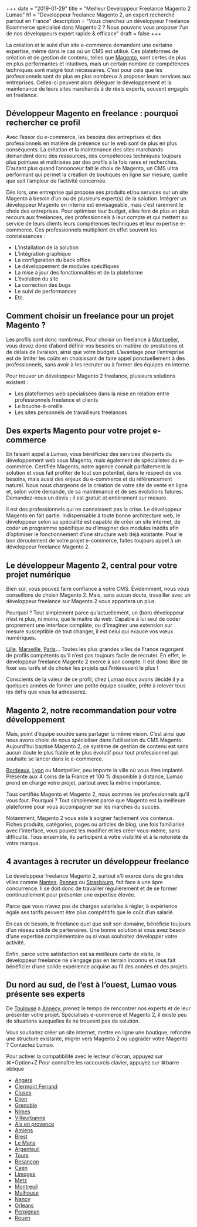 +++
date = "2019-01-29"
title = "Meilleur Developpeur Freelance Magento 2 Lumao"
h1 = "Developpeur freelance Magento 2, un expert recherché partout en France"
description = "Vous cherchez un développeur Freelance Ecommerce spécialisé dans Magento 2 ? Nous pouvons vous proposer l'un de nos développeurs expert rapide & efficace"
draft = false
+++

La création et le suivi d’un site e-commerce demandent une certaine expertise, même dans le cas où un CMS est utilisé. Ces plateformes de création et de gestion de contenu, telles que [Magento](/ecommerce/cms/magento/), sont certes de plus en plus performantes et intuitives, mais un certain nombre de compétences techniques sont malgré tout nécessaires. C’est pour cela que les professionnels sont de plus en plus nombreux à proposer leurs services aux entreprises. Celles-ci peuvent alors déléguer le développement et la maintenance de leurs sites marchands à de réels experts, souvent engagés en freelance.

## Développeur Magento en freelance : pourquoi rechercher ce profil

Avec l’essor du e-commerce, les besoins des entreprises et des professionnels en matière de présence sur le web sont de plus en plus conséquents. La création et la maintenance des sites marchands demandent donc des ressources, des compétences techniques toujours plus pointues et maîtrisées par des profils à la fois rares et recherchés. D’autant plus quand l’annonceur fait le choix de Magento, un CMS ultra performant qui permet la création de boutiques en ligne sur mesure, quelle que soit l’ampleur de l’activité concernée.

Dès lors, une entreprise qui propose ses produits et/ou services sur un site Magento a besoin d’un ou de plusieurs expert(s) de la solution. Intégrer un développeur Magento en interne est envisageable, mais c’est rarement le choix des entreprises. Pour optimiser leur budget, elles font de plus en plus recours aux freelances, des professionnels à leur compte et qui mettent au service de leurs clients leurs compétences techniques et leur expertise e-commerce. Ces professionnels multiplient en effet souvent les connaissances :

-	L’installation de la solution
-	L’intégration graphique
-	La configuration du back office
-	Le développement de modules spécifiques
-	La mise à jour des fonctionnalités et de la plateforme
-	L’évolution du site
-	La correction des bugs
-	Le suivi de performances
-	Etc.

## Comment choisir un freelance pour un projet Magento ?

Les profils sont donc nombreux. Pour choisir un freelance à [Montpelier](/ecommerce/cms/magento/freelance/montpelier/), vous devez donc d’abord définir vos besoins en matière de prestations et de délais de livraison, ainsi que votre budget. L’avantage pour l’entreprise est de limiter les coûts en choisissant de faire appel ponctuellement à des professionnels, sans avoir à les recruter ou à former des équipes en interne.

Pour trouver un développeur Magento 2 freelance, plusieurs solutions existent :

-	Les plateformes web spécialisées dans la mise en relation entre professionnels freelance et clients
-	Le bouche-à-oreille
-	Les sites personnels de travailleurs freelances

## Des experts Magento pour votre projet e-commerce

En faisant appel à Lumao, vous bénéficiez des services d’experts du développement web sous Magento, mais également de spécialistes du e-commerce. Certifiée Magento, notre agence connaît parfaitement la solution et vous fait profiter de tout son potentiel, dans le respect de vos besoins, mais aussi des enjeux du e-commerce et du référencement naturel. Nous nous chargeons de la création de votre site de vente en ligne et, selon votre demande, de sa maintenance et de ses évolutions futures. Demandez-nous un devis ; il est gratuit et entièrement sur mesure.

Il est des professionnels qui ne connaissent pas la crise. Le développeur Magento en fait partie. Indispensable à toute bonne architecture web, le développeur selon sa spécialité est capable de créer un site internet, de coder un programme spécifique ou d’imaginer des modules inédits afin d’optimiser le fonctionnement d’une structure web déjà existante. Pour le bon déroulement de votre projet e-commerce, faites toujours appel à un développeur freelance Magento 2.

## Le développeur Magento 2, central pour votre projet numérique

Bien sûr, vous pouvez faire confiance à votre CMS. Évidemment, nous vous conseillons de choisir Magento 2. Mais, sans aucun doute, travailler avec un développeur freelance sur Magento 2 vous apportera un plus.

Pourquoi ? Tout simplement parce qu’actuellement, un (bon) développeur n’est ni plus, ni moins, que le maître du web. Capable à lui seul de coder proprement une interface complète, ou d’imaginer une extension sur mesure susceptible de tout changer, il est celui qui exauce vos vœux numériques.

[Lille](/ecommerce/cms/magento/freelance/lille/), [Marseille](/ecommerce/cms/magento/freelance/marseille/), [Paris](/ecommerce/cms/magento/freelance/paris/)… Toutes les plus grandes villes de France regorgent de profils compétents qu’il n’est pas toujours facile de recruter. En effet, le developpeur freelance Magento 2 exerce à son compte. Il est donc libre de fixer ses tarifs et de choisir les projets qui l’intéressent le plus !

Conscients de la valeur de ce profil, chez Lumao nous avons décidé il y a quelques années de former une petite équipe soudée, prête à relever tous les défis que vous lui adresserez.

## Magento 2, notre recommandation pour votre développement

Mais, point d’équipe soudée sans partager la même vision. C’est ainsi que nous avons choisi de nous spécialiser dans l’utilisation du CMS Magento. Aujourd’hui baptisé Magento 2, ce système de gestion de contenu est sans aucun doute le plus fiable et le plus évolutif pour tout professionnel qui souhaite se lancer dans le e-commerce.

[Bordeaux](/ecommerce/cms/magento/freelance/bordeaux/), [Lyon](/ecommerce/cms/magento/freelance/lyon/) ou Montpellier, peu importe la ville où vous êtes implanté. Présente aux 4 coins de la France et 100 % disponible à distance, Lumao prend en charge votre projet, partout avec la même importance.

Tous certifiés Magento et Magento 2, nous sommes les professionnels qu’il vous faut. Pourquoi ? Tout simplement parce que Magento est la meilleure plateforme pour vous accompagner sur les marches du succès.

Notamment, Magento 2 vous aide à soigner facilement vos contenus. Fiches produits, catégories, pages ou articles de blog, une fois familiarisé avec l’interface, vous pouvez les modifier et les créer vous-même, sans difficulté. Tous ensemble, ils participent à votre visibilité et à la notoriété de votre marque.

## 4 avantages à recruter un développeur freelance

Le developpeur freelance Magento 2, surtout s’il exerce dans de grandes villes comme [Nantes](/ecommerce/cms/magento/freelance/nantes/), [Rennes](/ecommerce/cms/magento/freelance/rennes/) ou [Strasbourg](/ecommerce/cms/magento/freelance/strasbourg/), fait face à une âpre concurrence. Il se doit donc de travailler régulièrement et de se former continuellement pour présenter une expertise élevée.

Parce que vous n’avez pas de charges salariales à régler, à expérience égale ses tarifs peuvent être plus compétitifs que le coût d’un salarié.

En cas de besoin, le freelance quel que soit son domaine, bénéficie toujours d’un réseau solide de partenaires. Une bonne solution si vous avez besoin d’une expertise complémentaire ou si vous souhaitez développer votre activité.

Enfin, parce votre satisfaction est sa meilleure carte de visite, le développeur freelance ne s’engage pas en terrain inconnu et vous fait bénéficier d’une solide expérience acquise au fil des années et des projets.

## Du nord au sud, de l’est à l’ouest, Lumao vous présente ses experts

De [Toulouse](/ecommerce/cms/magento/freelance/toulouse/) à [Annecy](/ecommerce/cms/magento/freelance/annecy/), prenez le temps de rencontrer nos experts et de leur présenter votre projet. Spécialisés e-commerce et Magento 2, il existe peu de situations auxquelles ils ne trouvent pas de solution.

Vous souhaitez créer un site internet, mettre en ligne une boutique, refondre une structure existante, migrer vers Magento 2 ou upgrader votre Magento ? Contactez Lumao.

Pour activer la compatibilité avec le lecteur d'écran, appuyez sur ⌘+Option+Z Pour connaître les raccourcis clavier, appuyez sur ⌘barre oblique

- [Angers](/ecommerce/cms/magento/freelance/angers/)
- [Clermont Ferrand](/ecommerce/cms/magento/freelance/clermont-ferrand/)
- [Cluses](/ecommerce/cms/magento/freelance/cluses/)
- [Dijon](/ecommerce/cms/magento/freelance/dijon/)
- [Grenoble](/ecommerce/cms/magento/freelance/grenoble/)
- [Nimes](/ecommerce/cms/magento/freelance/nimes/)
- [Villeurbanne](/ecommerce/cms/magento/freelance/villeurbanne/)
- [Aix en provence](/ecommerce/cms/magento/freelance/aix-en-provence/)
- [Amiens](/ecommerce/cms/magento/freelance/amiens/)
- [Brest](/ecommerce/cms/magento/freelance/brest/)
- [Le Mans](/ecommerce/cms/magento/freelance/le-mans/)
- [Argenteuil](/ecommerce/cms/magento/freelance/argenteuil/)
- [Tours](/ecommerce/cms/magento/freelance/tours/)
- [Besançon](/ecommerce/cms/magento/freelance/besancon/)
- [Caen](/ecommerce/cms/magento/freelance/caen/)
- [Limoges](/ecommerce/cms/magento/freelance/limoges/)
- [Metz](/ecommerce/cms/magento/freelance/metz/)
- [Montreuil](/ecommerce/cms/magento/freelance/montreuil/)
- [Mulhouse](/ecommerce/cms/magento/freelance/mulhouse/)
- [Nancy](/ecommerce/cms/magento/freelance/nancy/)
- [Orleans](/ecommerce/cms/magento/freelance/orleans/)
- [Perpignan](/ecommerce/cms/magento/freelance/perpignan/)
- [Rouen](/ecommerce/cms/magento/freelance/rouen/)